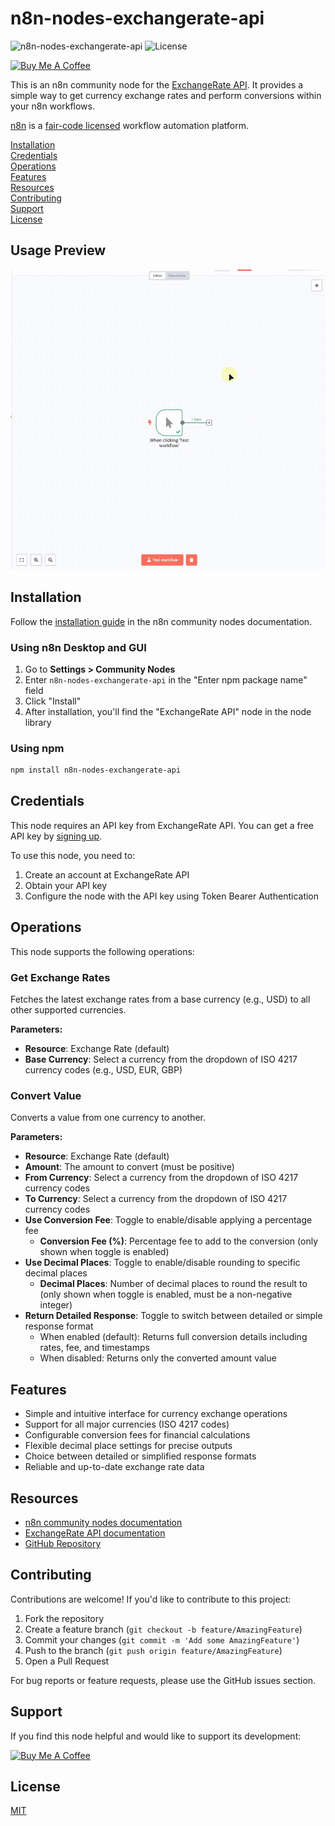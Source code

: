 # n8n-nodes-exchangerate-api

![n8n-nodes-exchangerate-api](https://img.shields.io/badge/n8n--nodes--exchangerate--api-0.2.0-blue)
![License](https://img.shields.io/badge/license-MIT-green)

[![Buy Me A Coffee](https://img.shields.io/badge/Buy%20Me%20A%20Coffee-Support-yellow.svg)](https://buymeacoffee.com/msoukhomlinov)

This is an n8n community node for the [ExchangeRate API](https://www.exchangerate-api.com). It provides a simple way to get currency exchange rates and perform conversions within your n8n workflows.

[n8n](https://n8n.io/) is a [fair-code licensed](https://docs.n8n.io/reference/license/) workflow automation platform.

[Installation](#installation)  
[Credentials](#credentials)  
[Operations](#operations)  
[Features](#features)  
[Resources](#resources)  
[Contributing](#contributing)  
[Support](#support)  
[License](#license)  

## Usage Preview

![ExchangeRate API Node Usage Preview](usage-preview.gif)

## Installation

Follow the [installation guide](https://docs.n8n.io/integrations/community-nodes/installation/) in the n8n community nodes documentation.

### Using n8n Desktop and GUI

1. Go to **Settings > Community Nodes**
2. Enter `n8n-nodes-exchangerate-api` in the "Enter npm package name" field
3. Click "Install"
4. After installation, you'll find the "ExchangeRate API" node in the node library

### Using npm

```bash
npm install n8n-nodes-exchangerate-api
```

## Credentials

This node requires an API key from ExchangeRate API. You can get a free API key by [signing up](https://www.exchangerate-api.com/).

To use this node, you need to:
1. Create an account at ExchangeRate API
2. Obtain your API key
3. Configure the node with the API key using Token Bearer Authentication

## Operations

This node supports the following operations:

### Get Exchange Rates

Fetches the latest exchange rates from a base currency (e.g., USD) to all other supported currencies.

**Parameters:**
- **Resource**: Exchange Rate (default)
- **Base Currency**: Select a currency from the dropdown of ISO 4217 currency codes (e.g., USD, EUR, GBP)

### Convert Value

Converts a value from one currency to another.

**Parameters:**
- **Resource**: Exchange Rate (default)
- **Amount**: The amount to convert (must be positive)
- **From Currency**: Select a currency from the dropdown of ISO 4217 currency codes
- **To Currency**: Select a currency from the dropdown of ISO 4217 currency codes
- **Use Conversion Fee**: Toggle to enable/disable applying a percentage fee
  - **Conversion Fee (%)**: Percentage fee to add to the conversion (only shown when toggle is enabled)
- **Use Decimal Places**: Toggle to enable/disable rounding to specific decimal places
  - **Decimal Places**: Number of decimal places to round the result to (only shown when toggle is enabled, must be a non-negative integer)
- **Return Detailed Response**: Toggle to switch between detailed or simple response format
  - When enabled (default): Returns full conversion details including rates, fee, and timestamps
  - When disabled: Returns only the converted amount value

## Features

- Simple and intuitive interface for currency exchange operations
- Support for all major currencies (ISO 4217 codes)
- Configurable conversion fees for financial calculations
- Flexible decimal place settings for precise outputs
- Choice between detailed or simplified response formats
- Reliable and up-to-date exchange rate data

## Resources

* [n8n community nodes documentation](https://docs.n8n.io/integrations/community-nodes/)
* [ExchangeRate API documentation](https://www.exchangerate-api.com/docs/overview)
* [GitHub Repository](https://github.com/msoukhomlinov/n8n-nodes-exchangerate-api)

## Contributing

Contributions are welcome! If you'd like to contribute to this project:

1. Fork the repository
2. Create a feature branch (`git checkout -b feature/AmazingFeature`)
3. Commit your changes (`git commit -m 'Add some AmazingFeature'`)
4. Push to the branch (`git push origin feature/AmazingFeature`)
5. Open a Pull Request

For bug reports or feature requests, please use the GitHub issues section.

## Support

If you find this node helpful and would like to support its development:

[![Buy Me A Coffee](https://www.buymeacoffee.com/assets/img/custom_images/orange_img.png)](https://buymeacoffee.com/msoukhomlinov)

## License

[MIT](LICENSE.md) 

